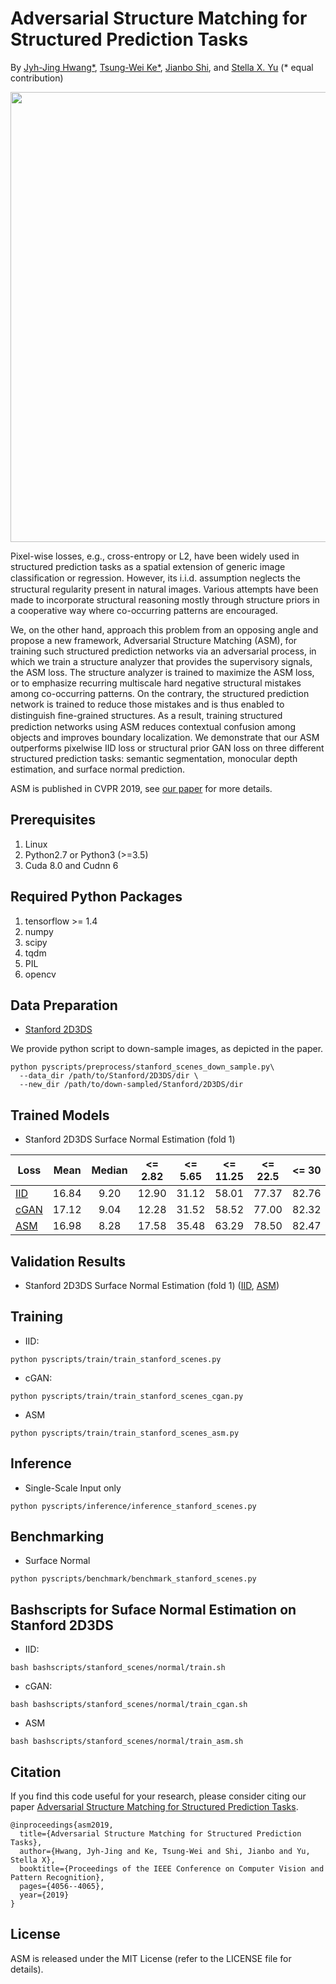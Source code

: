 # Adversarial Structure Matching for Structured Prediction Tasks

By [Jyh-Jing Hwang*](https://jyhjinghwang.github.io/), [Tsung-Wei Ke*](https://www1.icsi.berkeley.edu/~twke/), [Jianbo Shi](https://www.cis.upenn.edu/~jshi/), 
and [Stella X. Yu](http://www1.icsi.berkeley.edu/~stellayu/) (* equal contribution)

<img align="center" img src="misc/architecture.png" width="720">

Pixel-wise losses, e.g., cross-entropy or L2, have been widely used in structured prediction tasks 
as a spatial extension of generic image classiﬁcation or regression. However, its i.i.d. assumption 
neglects the structural regularity present in natural images. Various attempts have been made to 
incorporate structural reasoning mostly through structure priors in a cooperative way where co-occurring 
patterns are encouraged. 

We, on the other hand, approach this problem from an opposing angle and propose 
a new framework, Adversarial Structure Matching (ASM), for training such structured prediction networks 
via an adversarial process, in which we train a structure analyzer that provides the supervisory signals, 
the ASM loss. The structure analyzer is trained to maximize the ASM loss, or to emphasize recurring multiscale 
hard negative structural mistakes among co-occurring patterns. On the contrary, the structured prediction 
network is trained to reduce those mistakes and is thus enabled to distinguish ﬁne-grained structures. 
As a result, training structured prediction networks using ASM reduces contextual confusion among objects 
and improves boundary localization. We demonstrate that our ASM outperforms pixelwise IID loss or structural 
prior GAN loss on three different structured prediction tasks: semantic segmentation, monocular depth 
estimation, and surface normal prediction.

ASM is published in CVPR 2019, see [our paper](http://openaccess.thecvf.com/content_CVPR_2019/papers/Hwang_Adversarial_Structure_Matching_for_Structured_Prediction_Tasks_CVPR_2019_paper.pdf) for more details.

## Prerequisites

1. Linux
2. Python2.7 or Python3 (>=3.5)
3. Cuda 8.0 and Cudnn 6

## Required Python Packages

1. tensorflow >= 1.4
2. numpy
3. scipy
4. tqdm
5. PIL
6. opencv

## Data Preparation

* [Stanford 2D3DS](http://buildingparser.stanford.edu/dataset.html)

We provide python script to down-sample images, as depicted in the paper.
```
python pyscripts/preprocess/stanford_scenes_down_sample.py\
  --data_dir /path/to/Stanford/2D3DS/dir \
  --new_dir /path/to/down-sampled/Stanford/2D3DS/dir
```

## Trained Models

* Stanford 2D3DS Surface Normal Estimation (fold 1)

| Loss | Mean | Median | <= 2.82 | <= 5.65 | <= 11.25 | <= 22.5 | <= 30 |
| ---- | :---: | :---: | :---: | :---: | :---: | :---: | :---: |
| [IID](https://drive.google.com/drive/folders/1DtTGR2NAcDf31BxKofwfYV8Y0zQ9w4eB?usp=sharing)  | 16.84 | 9.20 | 12.90 | 31.12 | 58.01 | 77.37 | 82.76 |
| [cGAN](https://drive.google.com/drive/folders/1KifmHkcchzkiMWilahVP_6jQL-Iaz5_X?usp=sharing)  | 17.12 | 9.04 | 12.28 | 31.52 | 58.52 | 77.00 | 82.32 |
| [ASM](https://drive.google.com/drive/folders/1Oa36LXwMGY_ambCEuyVNuq40WVGyovvl?usp=sharing)  | 16.98 | 8.28 | 17.58 | 35.48 | 63.29 | 78.50 | 82.47 |

## Validation Results
* Stanford 2D3DS Surface Normal Estimation (fold 1)
([IID](https://drive.google.com/open?id=1HFYKsoSJFOCqa8B4SuRJ5M16ek4E3ZwH), [ASM](https://drive.google.com/open?id=12b03x0sylw1570v7PN4yQSUhTAy7jb5x))

## Training

* IID:
```
python pyscripts/train/train_stanford_scenes.py
```

* cGAN:
```
python pyscripts/train/train_stanford_scenes_cgan.py
```

* ASM
```
python pyscripts/train/train_stanford_scenes_asm.py
```

## Inference

* Single-Scale Input only
```
python pyscripts/inference/inference_stanford_scenes.py
```

## Benchmarking

* Surface Normal
```
python pyscripts/benchmark/benchmark_stanford_scenes.py
```

## Bashscripts for Suface Normal Estimation on Stanford 2D3DS

* IID:
```
bash bashscripts/stanford_scenes/normal/train.sh
```

* cGAN:
```
bash bashscripts/stanford_scenes/normal/train_cgan.sh
```

* ASM
```
bash bashscripts/stanford_scenes/normal/train_asm.sh
```

## Citation
If you find this code useful for your research, please consider citing our paper [Adversarial Structure Matching for Structured Prediction Tasks](https://arxiv.org/abs/1805.07457).

```
@inproceedings{asm2019,
  title={Adversarial Structure Matching for Structured Prediction Tasks},
  author={Hwang, Jyh-Jing and Ke, Tsung-Wei and Shi, Jianbo and Yu, Stella X},
  booktitle={Proceedings of the IEEE Conference on Computer Vision and Pattern Recognition},
  pages={4056--4065},
  year={2019}
}
```

## License
ASM is released under the MIT License (refer to the LICENSE file for details).

